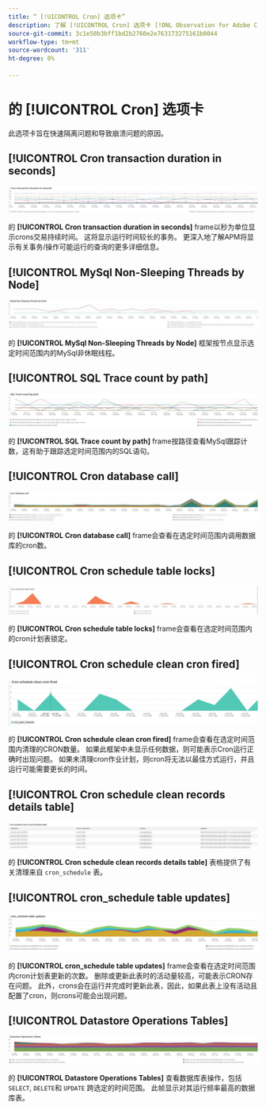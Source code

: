 ```yaml
---
title: “ [!UICONTROL Cron] 选项卡”
description: 了解 [!UICONTROL Cron] 选项卡 [!DNL Observation for Adobe Commerce].
source-git-commit: 3c1e50b3bff1bd2b2760e2e763173275161b0044
workflow-type: tm+mt
source-wordcount: '311'
ht-degree: 0%

---
```


# 的 [!UICONTROL Cron] 选项卡

此选项卡旨在快速隔离问题和导致崩溃问题的原因。

## [!UICONTROL Cron transaction duration in seconds]

![以秒为单位创建交易持续时间](../../assets/tools/observation-for-adobe-commerce/cron-tab-1.jpg)

的 **[!UICONTROL Cron transaction duration in seconds]** frame以秒为单位显示crons交易持续时间。 这将显示运行时间较长的事务。 更深入地了解APM将显示有关事务/操作可能运行的查询的更多详细信息。

## [!UICONTROL MySql Non-Sleeping Threads by Node]

![按节点划分的MySql非休眠线程](../../assets/tools/observation-for-adobe-commerce/cron-tab-2.jpg)

的 **[!UICONTROL MySql Non-Sleeping Threads by Node]** 框架按节点显示选定时间范围内的MySql非休眠线程。

## [!UICONTROL SQL Trace count by path]

![按路径的SQL跟踪计数](../../assets/tools/observation-for-adobe-commerce/cron-tab-3.jpg)

的 **[!UICONTROL SQL Trace count by path]** frame按路径查看MySql跟踪计数，这有助于跟踪选定时间范围内的SQL语句。

## [!UICONTROL Cron database call]

![Cron数据库调用](../../assets/tools/observation-for-adobe-commerce/cron-tab-4.jpg)

的 **[!UICONTROL Cron database call]** frame会查看在选定时间范围内调用数据库的cron数。

## [!UICONTROL Cron schedule table locks]

![Cron计划表锁定](../../assets/tools/observation-for-adobe-commerce/cron-tab-5.jpg)

的 **[!UICONTROL Cron schedule table locks]** frame会查看在选定时间范围内的cron计划表锁定。

## [!UICONTROL Cron schedule clean cron fired]

![Cron计划表锁定](../../assets/tools/observation-for-adobe-commerce/cron-tab-6.jpg)

的 **[!UICONTROL Cron schedule clean cron fired]** frame会查看在选定时间范围内清理的CRON数量。 如果此框架中未显示任何数据，则可能表示Cron运行正确时出现问题。 如果未清理cron作业计划，则cron将无法以最佳方式运行，并且运行可能需要更长的时间。

## [!UICONTROL Cron schedule clean records details table]

![Cron计划清理记录详细信息表](../../assets/tools/observation-for-adobe-commerce/cron-tab-7.jpg)

的 **[!UICONTROL Cron schedule clean records details table]** 表格提供了有关清理来自 `cron_schedule` 表。

## [!UICONTROL cron_schedule table updates]

![cron_schedule表更新](../../assets/tools/observation-for-adobe-commerce/cron-tab-8.jpg)

的 **[!UICONTROL cron_schedule table updates]** frame会查看在选定时间范围内cron计划表更新的次数。 删除或更新此表时的活动量较高，可能表示CRON存在问题。 此外，crons会在运行并完成时更新此表，因此，如果此表上没有活动且配置了cron，则crons可能会出现问题。

## [!UICONTROL Datastore Operations Tables]

![数据存储操作表](../../assets/tools/observation-for-adobe-commerce/cron-tab-9.jpg)

的 **[!UICONTROL Datastore Operations Tables]** 查看数据库表操作，包括 `SELECT`, `DELETE`和 `UPDATE` 跨选定的时间范围。 此帧显示对其运行频率最高的数据库表。
